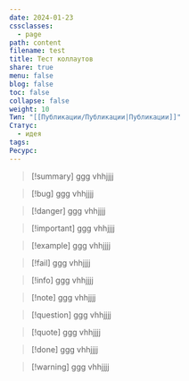 ```yaml
---
date: 2024-01-23
cssclasses:
  - page
path: content
filename: test
title: Тест коллаутов
share: true
menu: false
blog: false
toc: false
collapse: false
weight: 10
Тип: "[[Публикации/Публикации|Публикации]]"
Статус:
  - идея
tags: 
Ресурс: 
---
```



> [!summary] ggg
> vhhjjjj

> [!bug] ggg
> vhhjjjj

> [!danger] ggg
> vhhjjjj

> [!important] ggg
> vhhjjjj

> [!example] ggg
> vhhjjjj

> [!fail] ggg
> vhhjjjj

> [!info] ggg
> vhhjjjj

> [!note] ggg
> vhhjjjj

> [!question] ggg
> vhhjjjj

> [!quote] ggg
> vhhjjjj

> [!done] ggg
> vhhjjjj

> [!warning] ggg
> vhhjjjj

